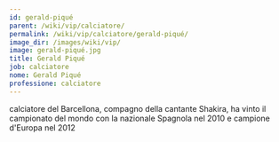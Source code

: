 ```yaml
---
id: gerald-piqué
parent: /wiki/vip/calciatore/
permalink: /wiki/vip/calciatore/gerald-piqué/
image_dir: /images/wiki/vip/
image: gerald-piqué.jpg
title: Gerald Piqué
job: calciatore
nome: Gerald Piqué
professione: calciatore
---
```

calciatore del Barcellona, compagno della cantante Shakira, ha vinto il campionato del mondo con la nazionale Spagnola nel 2010 e campione d'Europa nel 2012